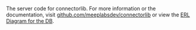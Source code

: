 The server code for connectorlib. For more information or the documentation, visit [github.com/meeplabsdev/connectorlib](https://github.com/meeplabsdev/connectorlib) or view the [ERL Diagram for the DB](https://dbdiagram.io/d/connectorlib-rs-6873939bf413ba35089c3096).
